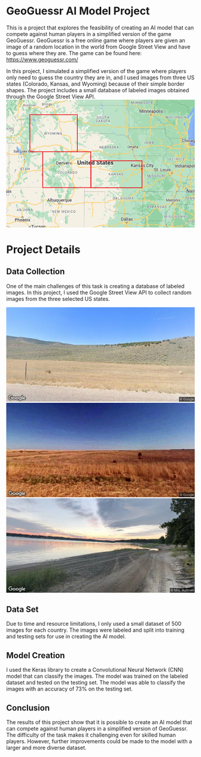 # GeoGuessr AI Model Project
This is a project that explores the feasibility of creating an AI model that can compete against human players in a simplified version of the game GeoGuessr. GeoGuessr is a free online game where players are given an image of a random location in the world from Google Street View and have to guess where they are. The game can be found here: https://www.geoguessr.com/

In this project, I simulated a simplified version of the game where players only need to guess the country they are in, and I used images from three US states (Colorado, Kansas, and Wyoming) because of their simple border shapes. The project includes a small database of labeled images obtained through the Google Street View API.
![map](assets/map.png)

# Project Details

## Data Collection
One of the main challenges of this task is creating a database of labeled images. In this project, I used the Google Street View API to collect random images from the three selected US states.

![colorado](assets/colorado.jpg) ![kansas](assets/kansas.jpg) ![wyoming](assets/wyoming.jpg)


## Data Set
Due to time and resource limitations, I only used a small dataset of 500 images for each country. The images were labeled and split into training and testing sets for use in creating the AI model.

## Model Creation
I used the Keras library to create a Convolutional Neural Network (CNN) model that can classify the images. The model was trained on the labeled dataset and tested on the testing set. The model was able to classify the images with an accuracy of 73% on the testing set.

## Conclusion
The results of this project show that it is possible to create an AI model that can compete against human players in a simplified version of GeoGuessr. The difficulty of the task makes it challenging even for skilled human players. However, further improvements could be made to the model with a larger and more diverse dataset.
